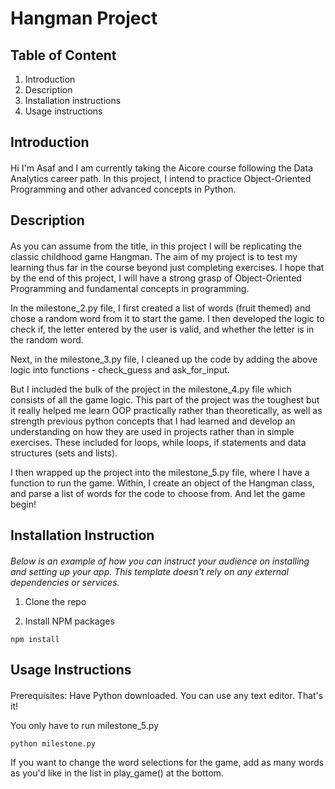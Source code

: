 # Hangman Project

## Table of Content
1. Introduction
2. Description
3. Installation instructions
4. Usage instructions



## Introduction

#### 
Hi I'm Asaf and I am currently taking the Aicore course following the Data Analytics career path. In this project, I intend to practice Object-Oriented Programming and other advanced concepts in Python. 

## Description

####
As you can assume from the title, in this project I will be replicating the classic childhood game Hangman. The aim of my project is to test my learning thus far in the course beyond just completing exercises. I hope that by the end of this project, I will have a strong grasp of Object-Oriented Programming and fundamental concepts in programming. 

In the milestone_2.py file, I first created a list of words (fruit themed) and chose a random word from it to start the game. I then developed the logic to check if, the letter entered by the user is valid, and whether the letter is in the random word. 

Next, in the milestone_3.py file, I cleaned up the code by adding the above logic into functions - check_guess and ask_for_input.

But I included the bulk of the project in the milestone_4.py file which consists of all the game logic. This part of the project was the toughest but it really helped me learn OOP practically rather than theoretically, as well as strength previous python concepts that I had learned and develop an understanding on how they are used in projects rather than in simple exercises. These included for loops, while loops, if statements and data structures (sets and lists).

I then wrapped up the project into the milestone_5.py file, where I have a function to run the game. Within, I create an object of the Hangman class, and parse a list of words for the code to choose from. And let the game begin!


## Installation Instruction

####
_Below is an example of how you can instruct your audience on installing and setting up your app. This template doesn't rely on any external dependencies or services._

1. Clone the repo

2. Install NPM packages
```
npm install 
```

## Usage Instructions

####
Prerequisites: Have Python downloaded. You can use any text editor. That's it!

You only have to run milestone_5.py
```
python milestone.py
```

If you want to change the word selections for the game, add as many words as you'd like in the list in play_game() at the bottom. 